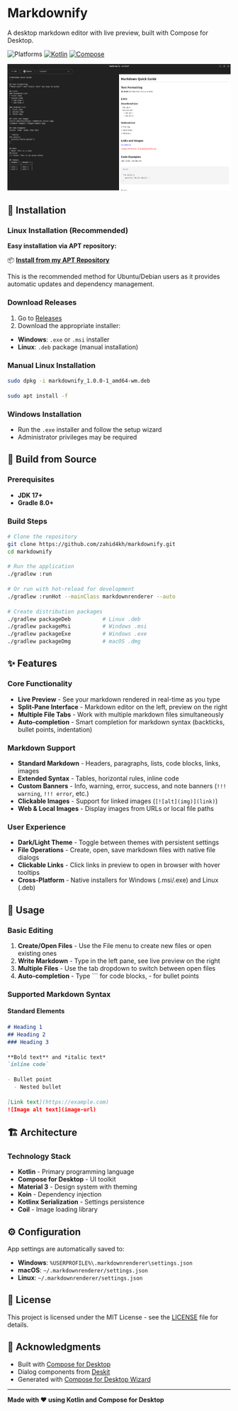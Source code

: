 # Markdownify

A desktop markdown editor with live preview, built with Compose for Desktop.

![Platforms](https://img.shields.io/badge/Platform-Windows%20%7C%20Linux-blue)
[![Kotlin](https://img.shields.io/badge/Kotlin-2.1.20-blue.png?logo=kotlin)](https://kotlinlang.org)
[![Compose](https://img.shields.io/badge/Compose-1.8.0-blue.png?logo=jetpack-compose)](https://www.jetbrains.com/lp/compose-multiplatform/)

![Markdownify](screenshots/mdownify.png)

## 🚀 Installation

### Linux Installation (Recommended)

**Easy installation via APT repository:**

📦 **[Install from my APT Repository](https://github.com/zahid4kh/my-apt-repo)**

This is the recommended method for Ubuntu/Debian users as it provides automatic updates and dependency management.

### Download Releases

1. Go to [Releases](https://github.com/zahid4kh/markdownify/releases)
2. Download the appropriate installer:

- **Windows**: `.exe` or `.msi` installer
- **Linux**: `.deb` package (manual installation)

### Manual Linux Installation

```bash
sudo dpkg -i markdownify_1.0.0-1_amd64-wm.deb

sudo apt install -f
```

### Windows Installation

- Run the `.exe` installer and follow the setup wizard
- Administrator privileges may be required

## 🔧 Build from Source

### Prerequisites

- **JDK 17+**
- **Gradle 8.0+**

### Build Steps

```bash
# Clone the repository
git clone https://github.com/zahid4kh/markdownify.git
cd markdownify

# Run the application
./gradlew :run

# Or run with hot-reload for development
./gradlew :runHot --mainClass markdownrenderer --auto

# Create distribution packages
./gradlew packageDeb          # Linux .deb
./gradlew packageMsi          # Windows .msi
./gradlew packageExe          # Windows .exe
./gradlew packageDmg          # macOS .dmg
```

## ✨ Features

### Core Functionality
- **Live Preview** - See your markdown rendered in real-time as you type
- **Split-Pane Interface** - Markdown editor on the left, preview on the right
- **Multiple File Tabs** - Work with multiple markdown files simultaneously
- **Auto-completion** - Smart completion for markdown syntax (backticks, bullet points, indentation)

### Markdown Support
- **Standard Markdown** - Headers, paragraphs, lists, code blocks, links, images
- **Extended Syntax** - Tables, horizontal rules, inline code
- **Custom Banners** - Info, warning, error, success, and note banners (`!!! warning`, `!!! error`, etc.)
- **Clickable Images** - Support for linked images (`[![alt](img)](link)`)
- **Web & Local Images** - Display images from URLs or local file paths

### User Experience
- **Dark/Light Theme** - Toggle between themes with persistent settings
- **File Operations** - Create, open, save markdown files with native file dialogs
- **Clickable Links** - Click links in preview to open in browser with hover tooltips
- **Cross-Platform** - Native installers for Windows (.msi/.exe) and Linux (.deb)

## 🎯 Usage

### Basic Editing
1. **Create/Open Files** - Use the File menu to create new files or open existing ones
2. **Write Markdown** - Type in the left pane, see live preview on the right
3. **Multiple Files** - Use the tab dropdown to switch between open files
4. **Auto-completion** - Type ``` for code blocks, - for bullet points

### Supported Markdown Syntax

#### Standard Elements
```markdown
# Heading 1
## Heading 2
### Heading 3

**Bold text** and *italic text*
`inline code`

- Bullet point
  - Nested bullet

[Link text](https://example.com)
![Image alt text](image-url)
```

## 🏗️ Architecture

### Technology Stack
- **Kotlin** - Primary programming language
- **Compose for Desktop** - UI toolkit
- **Material 3** - Design system with theming
- **Koin** - Dependency injection
- **Kotlinx Serialization** - Settings persistence
- **Coil** - Image loading library

## ⚙️ Configuration

App settings are automatically saved to:
- **Windows**: `%USERPROFILE%\.markdownrenderer\settings.json`
- **macOS**: `~/.markdownrenderer/settings.json`
- **Linux**: `~/.markdownrenderer/settings.json`


## 📝 License

This project is licensed under the MIT License - see the [LICENSE](LICENSE) file for details.

## 🙏 Acknowledgments

- Built with [Compose for Desktop](https://www.jetbrains.com/help/kotlin-multiplatform-dev/compose-multiplatform.html)
- Dialog components from [Deskit](https://github.com/zahid4kh/deskit)
- Generated with [Compose for Desktop Wizard](https://composefordesktop.vercel.app)

---

**Made with ❤️ using Kotlin and Compose for Desktop**
